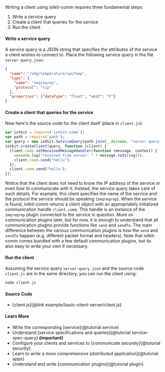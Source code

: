 Writing a client using iotkit-comm requires three fundamental steps:
1. Write a service query
2. Create a client that queries for the service
3. Run the client

#### Write a service query

A service query is a JSON string that specifies the attributes of the service a client wishes to connect to. Place
the following service query in the file `server-query.json`:

```json
{
  "name": "/ndg/temperature/cpuTemp",
  "type": {
    "name": "zmqreqrep",
    "protocol": "tcp"
  },
  "properties": {"dataType": "float", "unit": "F"}
}
```

#### Create a client that queries for the service

Now here's the source code for the client itself (place in `client.js`):

```js
var iotkit = require('iotkit-comm');
var path = require('path');
var query = new iotkit.ServiceQuery(path.join(__dirname, "server-query.json"));
iotkit.createClient(query, function (client) {
  client.comm.setReceivedMessageHandler(function (message, context) {
    console.log("received from server: " + message.toString());
    client.comm.send("hello");
  });
  client.comm.send("hello");
});
```

Notice that the client does not need to know the IP address of the service or even *how* to communicate with it.
Instead, the service query takes care of such details. For example,
this client specifies the name of the service and the protocol the service should be speaking
(`zmqreqrep`). When the service is found, iotkit-comm returns a client object with an appropriately initialized
communication handle `client.comm`. This handle is an instance of the `zmqreqrep`
plugin connected to the service in question. More on communication plugins later, but for now,
it is enough to understand that all communication plugins provide functions like `send` and `sendTo`. The main
difference between the various communication plugins is *how* the `send` and `sendTo` happen (e.g. different packet
format and headers). Note that iotkit-comm comes bundled with a few default communication plugins,
but its also easy to write your own if necessary.

#### Run the client

Assuming the service query `server-query.json` and the source code `client.js` are in the same directory,
you can run the client using:

```sh
node client.js
```

#### Source Code

* [client.js]{@link example/basic-client-server/client.js}

#### Learn More

* Write the corresponding [service]{@tutorial service}
* Understand [service specifications and queries]{@tutorial service-spec-query} **(important)**
* Configure your clients and services to [communicate securely]{@tutorial security}
* Learn to write a more comprehensive [distributed application]{@tutorial apps}
* Understand and write [communication plugins]{@tutorial plugin}